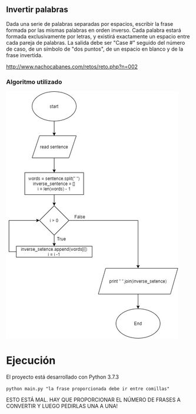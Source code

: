 ## Invertir palabras

Dada una serie de palabras separadas por espacios, escribir la frase formada por las mismas palabras en orden inverso. Cada palabra estará formada exclusivamente por letras, y existirá exactamente un espacio entre cada pareja de palabras. La salida debe ser "Case #" seguido del número de caso, de un símbolo de "dos puntos", de un espacio en blanco y de la frase invertida.

http://www.nachocabanes.com/retos/reto.php?n=002


### Algoritmo utilizado

![diagrama de flujo](https://github.com/alafa/theegg_ai/blob/master/tarea_38/invertir_palabras/diagramas/diagram1.jpg?raw=true)

# Ejecución

El proyecto está desarrollado con Python 3.7.3

`python main.py "la frase proporcionada debe ir entre comillas"`

ESTO ESTÁ MAL. HAY QUE PROPORCIONAR EL NÚMERO DE FRASES A CONVERTIR Y LUEGO PEDIRLAS UNA A UNA!